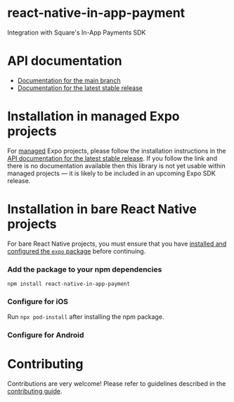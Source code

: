 # react-native-in-app-payment

Integration with Square's In-App Payments SDK

# API documentation

- [Documentation for the main branch](https://github.com/expo/expo/blob/main/docs/pages/versions/unversioned/sdk/react-native-in-app-payment.md)
- [Documentation for the latest stable release](https://docs.expo.dev/versions/latest/sdk/react-native-in-app-payment/)

# Installation in managed Expo projects

For [managed](https://docs.expo.dev/archive/managed-vs-bare/) Expo projects, please follow the installation instructions in the [API documentation for the latest stable release](#api-documentation). If you follow the link and there is no documentation available then this library is not yet usable within managed projects &mdash; it is likely to be included in an upcoming Expo SDK release.

# Installation in bare React Native projects

For bare React Native projects, you must ensure that you have [installed and configured the `expo` package](https://docs.expo.dev/bare/installing-expo-modules/) before continuing.

### Add the package to your npm dependencies

```
npm install react-native-in-app-payment
```

### Configure for iOS

Run `npx pod-install` after installing the npm package.


### Configure for Android



# Contributing

Contributions are very welcome! Please refer to guidelines described in the [contributing guide]( https://github.com/expo/expo#contributing).
